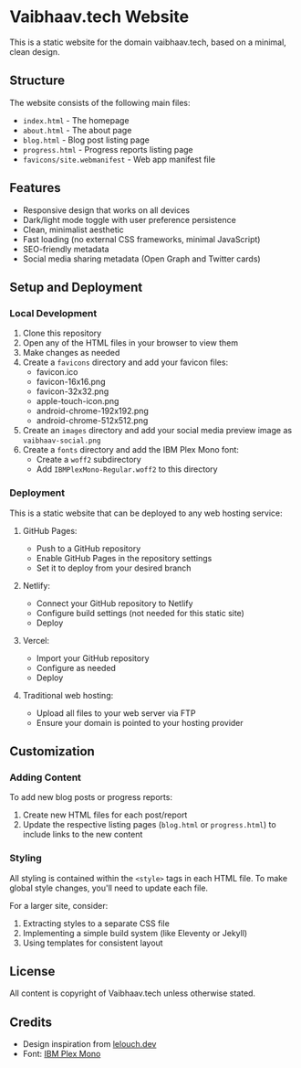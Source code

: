 # Vaibhaav.tech Website

This is a static website for the domain vaibhaav.tech, based on a minimal, clean design.

## Structure

The website consists of the following main files:

- `index.html` - The homepage
- `about.html` - The about page
- `blog.html` - Blog post listing page
- `progress.html` - Progress reports listing page
- `favicons/site.webmanifest` - Web app manifest file

## Features

- Responsive design that works on all devices
- Dark/light mode toggle with user preference persistence
- Clean, minimalist aesthetic
- Fast loading (no external CSS frameworks, minimal JavaScript)
- SEO-friendly metadata
- Social media sharing metadata (Open Graph and Twitter cards)

## Setup and Deployment

### Local Development

1. Clone this repository
2. Open any of the HTML files in your browser to view them
3. Make changes as needed
4. Create a `favicons` directory and add your favicon files:
   - favicon.ico
   - favicon-16x16.png
   - favicon-32x32.png
   - apple-touch-icon.png
   - android-chrome-192x192.png
   - android-chrome-512x512.png
5. Create an `images` directory and add your social media preview image as `vaibhaav-social.png`
6. Create a `fonts` directory and add the IBM Plex Mono font:
   - Create a `woff2` subdirectory
   - Add `IBMPlexMono-Regular.woff2` to this directory

### Deployment

This is a static website that can be deployed to any web hosting service:

1. GitHub Pages:
   - Push to a GitHub repository
   - Enable GitHub Pages in the repository settings
   - Set it to deploy from your desired branch

2. Netlify:
   - Connect your GitHub repository to Netlify
   - Configure build settings (not needed for this static site)
   - Deploy

3. Vercel:
   - Import your GitHub repository
   - Configure as needed
   - Deploy

4. Traditional web hosting:
   - Upload all files to your web server via FTP
   - Ensure your domain is pointed to your hosting provider

## Customization

### Adding Content

To add new blog posts or progress reports:

1. Create new HTML files for each post/report
2. Update the respective listing pages (`blog.html` or `progress.html`) to include links to the new content

### Styling

All styling is contained within the `<style>` tags in each HTML file. To make global style changes, you'll need to update each file.

For a larger site, consider:
1. Extracting styles to a separate CSS file
2. Implementing a simple build system (like Eleventy or Jekyll)
3. Using templates for consistent layout

## License

All content is copyright of Vaibhaav.tech unless otherwise stated.

## Credits

- Design inspiration from [lelouch.dev](https://lelouch.dev)
- Font: [IBM Plex Mono](https://www.ibm.com/plex/) 